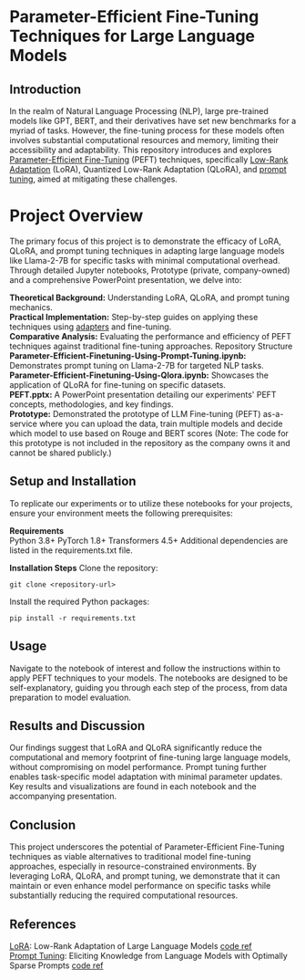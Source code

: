 # Parameter-Efficient Fine-Tuning Techniques for Large Language Models
## Introduction
In the realm of Natural Language Processing (NLP), large pre-trained models like GPT, BERT, and their derivatives have set new benchmarks for a myriad of tasks. However, the fine-tuning process for these models often involves substantial computational resources and memory, limiting their accessibility and adaptability. This repository introduces and explores [Parameter-Efficient Fine-Tuning](https://huggingface.co/docs/peft/en/index) (PEFT) techniques, specifically [Low-Rank Adaptation](https://huggingface.co/docs/peft/en/developer_guides/lora) (LoRA), Quantized Low-Rank Adaptation (QLoRA), and [prompt tuning](https://huggingface.co/docs/peft/en/package_reference/prompt_tuning), aimed at mitigating these challenges.


# Project Overview
The primary focus of this project is to demonstrate the efficacy of LoRA, QLoRA, and prompt tuning techniques in adapting large language models like Llama-2-7B for specific tasks with minimal computational overhead. Through detailed Jupyter notebooks, Prototype (private, company-owned) and a comprehensive PowerPoint presentation, we delve into:

**Theoretical Background:** Understanding LoRA, QLoRA, and prompt tuning mechanics.\
**Practical Implementation:** Step-by-step guides on applying these techniques using [adapters](https://huggingface.co/docs/peft/en/developer_guides/low_level_api) and fine-tuning.\
**Comparative Analysis:** Evaluating the performance and efficiency of PEFT techniques against traditional fine-tuning approaches.
Repository Structure\
**Parameter-Efficient-Finetuning-Using-Prompt-Tuning.ipynb:** Demonstrates prompt tuning on Llama-2-7B for targeted NLP tasks.\
**Parameter-Efficient-Finetuning-Using-Qlora.ipynb:** Showcases the application of QLoRA for fine-tuning on specific datasets.\
**PEFT.pptx:** A PowerPoint presentation detailing our experiments' PEFT concepts, methodologies, and key findings.\
**Prototype:** Demonstrated the prototype of LLM Fine-tuning (PEFT) as-a-service where you can upload the data, train multiple models and decide which model to use based on Rouge and BERT scores (Note: The code for this prototype is not included in the repository as the company owns it and cannot be shared publicly.)

## Setup and Installation
To replicate our experiments or to utilize these notebooks for your projects, ensure your environment meets the following prerequisites:

**Requirements**\
Python 3.8+
PyTorch 1.8+
Transformers 4.5+
Additional dependencies are listed in the requirements.txt file.

**Installation Steps**
Clone the repository:
```
git clone <repository-url>
```
Install the required Python packages:
```
pip install -r requirements.txt
```
## Usage
Navigate to the notebook of interest and follow the instructions within to apply PEFT techniques to your models. The notebooks are designed to be self-explanatory, guiding you through each step of the process, from data preparation to model evaluation.

## Results and Discussion
Our findings suggest that LoRA and QLoRA significantly reduce the computational and memory footprint of fine-tuning large language models, without compromising on model performance. Prompt tuning further enables task-specific model adaptation with minimal parameter updates. Key results and visualizations are found in each notebook and the accompanying presentation.

## Conclusion
This project underscores the potential of Parameter-Efficient Fine-Tuning techniques as viable alternatives to traditional model fine-tuning approaches, especially in resource-constrained environments. By leveraging LoRA, QLoRA, and prompt tuning, we demonstrate that it can maintain or even enhance model performance on specific tasks while substantially reducing the required computational resources.

## References
[LoRA](https://arxiv.org/pdf/2305.14314): Low-Rank Adaptation of Large Language Models [code ref](https://huggingface.co/docs/peft/en/developer_guides/lora) \
[Prompt Tuning](https://arxiv.org/pdf/2104.08691): Eliciting Knowledge from Language Models with Optimally Sparse Prompts [code ref](https://huggingface.co/docs/peft/en/package_reference/prompt_tuning)


